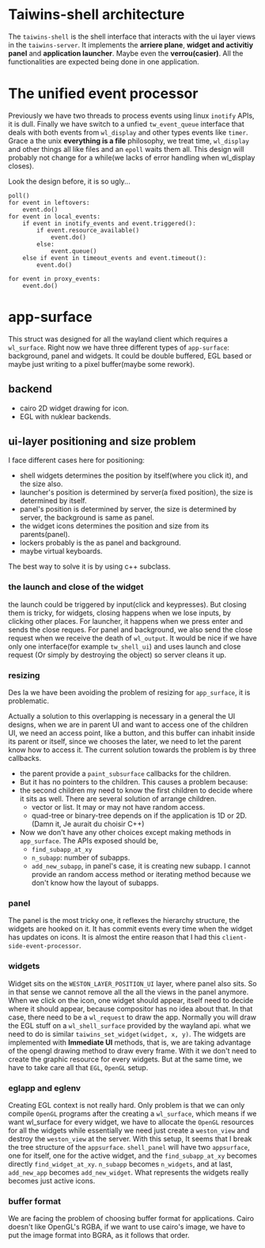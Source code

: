 # Taiwins-shell architecture

The `taiwins-shell` is the shell interface that interacts with the ui layer
views in the `taiwins-server`. It implements the **arriere plane**, **widget and
activitiy panel** and **application launcher**. Maybe even the
**verrou(casier)**. All the functionalities are expected being done in one
application.

# The unified event processor
Previously we have two threads to process events using linux `inotify` APIs, it
is dull. Finally we have switch to a unfied `tw_event_queue` interface that
deals with both events from `wl_display` and other types events like
`timer`. Grace a the unix **everything is a file** philosophy, we treat time,
`wl_display` and other things all like files and an `epoll` waits them all. This
design will probably not change for a while(we lacks of error handling when
wl_display closes).

Look the design before, it is so ugly...

	poll()
	for event in leftovers:
		event.do()
	for event in local_events:
		if event in inotify_events and event.triggered():
			if event.resource_available()
				event.do()
			else:
				event.queue()
		else if event in timeout_events and event.timeout():
			event.do()

	for event in proxy_events:
		event.do()

# app-surface

This struct was designed for all the wayland client which requires a
`wl_surface`. Right now we have three different types of `app-surface`:
background, panel and widgets. It could be double buffered, EGL based or maybe
just writing to a pixel buffer(maybe some rework).

## backend
- cairo 2D widget drawing for icon.
- EGL with nuklear backends.

## ui-layer positioning and size problem
I face different cases here for positioning:
- shell widgets determines the position by itself(where you click it), and the
  size also.
- launcher's position is determined by server(a fixed position), the size is
  determined by itself.
- panel's position is determined by server, the size is determined by server,
  the background is same as panel.
- the widget icons determines the position and size from its parents(panel).
- lockers probably is the as panel and background.
- maybe virtual keyboards.

The best way to solve it is by using c++ subclass.

### the launch and close of the widget
the launch could be triggered by input(click and keypresses). But closing them
is tricky, for widgets, closing happens when we lose inputs, by clicking other
places. For launcher, it happens when we press enter and sends the close
reques. For panel and background, we also send the close request when we receive
the death of `wl_output`. It would be nice if we have only one interface(for
example `tw_shell_ui`) and uses launch and close request (Or simply by
destroying the object) so server cleans it up.


### resizing

Des la we have been avoiding the problem of resizing for `app_surface`, it is
problematic.

Actually a solution to this overlapping is necessary in a general the UI
designs, when we are in parent UI and want to access one of the children UI, we
need an access point, like a button, and this buffer can inhabit inside its
parent or itself, since we chooses the later, we need to let the parent know how
to access it. The current solution towards the problem is by three callbacks.

 - the parent provide a `paint_subsurface` callbacks for the children.
 - But it has no pointers to the children. This causes a problem because:
 - the second children my need to know the first children to decide where it
   sits as well. There are several solution of arrange children.
   - vector or list. It may or may not have random access.
   - quad-tree or binary-tree depends on if the application is 1D or 2D. (Damn
	 it, Je aurait du choisir C++)
 - Now we don't have any other choices except making methods in
   `app_surface`. The APIs exposed should be,
   - `find_subapp_at_xy`
   - `n_subapp`: number of subapps.
   - `add_new_subapp`, in panel's case, it is creating new subapp.
   I cannot provide an random access method or iterating method because we don't
   know how the layout of subapps.

### panel
The panel is the most tricky one, it reflexes the hierarchy structure, the
widgets are hooked on it. It has commit events every time when the widget has
updates on icons. It is almost the entire reason that I had this
`client-side-event-processor`.

### widgets
Widget sits on the `WESTON_LAYER_POSITION_UI` layer, where panel also sits. So
in that sense we cannot remove all the all the views in the panel anymore. When
we click on the icon, one widget should appear, itself need to decide where it
should appear, because compositor has no idea about that. In that case, there
need to be a `wl_request` to draw the app. Normally you will draw the EGL stuff
on a `wl_shell_surface` provided by the wayland api. what we need to do is
similar `taiwins_set_widget(widget, x, y)`. The widgets are implemented with
**Immediate UI** methods, that is, we are taking advantage of the opengl drawing
method to draw every frame. With it we don't need to create the graphic resource
for every widgets. But at the same time, we have to take care all that `EGL`,
`OpenGL` setup.

### eglapp and eglenv
Creating EGL context is not really hard. Only problem is that we can only
compile `OpenGL` programs after the creating a `wl_surface`, which means if we
want wl_surface for every widget, we have to allocate the `OpenGL` resources for
all the widgets while essentially we need just create a `weston_view` and
destroy the `weston_view` at the server. With this setup, It seems that I break
the tree structure of the `appsurface`. `shell_panel` will have two `appsurface`,
one for itself, one for the active widget, and the `find_subapp_at_xy` becomes
directly `find_widget_at_xy`. `n_subapp` becomes `n_widgets`, and at last,
`add_new_app` becomes `add_new_widget`. What represents the widgets really
becomes just active icons.

### buffer format
We are facing the problem of choosing buffer format for applications. Cairo
doesn't like OpenGL's RGBA, if we want to use cairo's image, we have to put the
image format into BGRA, as it follows that order.
